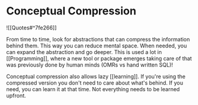 # Conceptual Compression

![[Quotes#^7fe266]]

From time to time, look for abstractions that can compress the information behind them. This way you can reduce mental space. When needed, you can expand the abstraction and go deeper. This is used a lot in [[Programming]], where a new tool or package emerges taking care of that was previously done by human minds (OMRs vs hand written SQL)!

Conceptual compression also allows lazy [[learning]]. If you're using the compressed version you don't need to care about what's behind. If you need, you can learn it at that time. Not everything needs to be learned upfront.